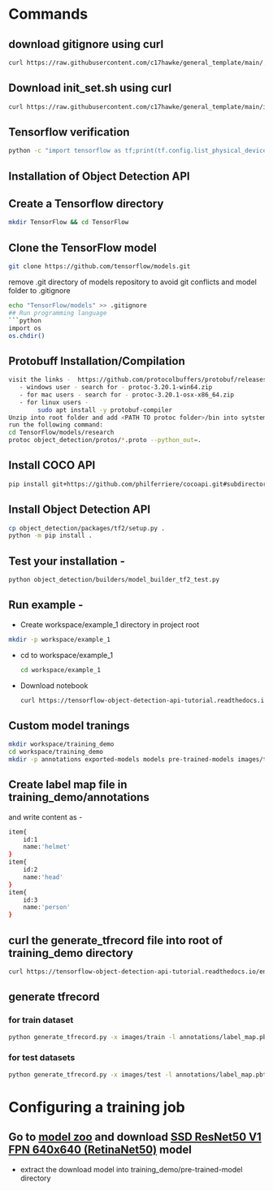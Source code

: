 # Commands 
## download gitignore using curl 
```bash
curl https://raw.githubusercontent.com/c17hawke/general_template/main/.gitignore > .gitignore
```
## Download init_set.sh using curl
```bash
curl https://raw.githubusercontent.com/c17hawke/general_template/main/init_setup.sh > init_setup.sh
```
## Tensorflow verification
```bash  
python -c "import tensorflow as tf;print(tf.config.list_physical_devices('GPU'))"
```
## Installation of Object Detection API

## Create a Tensorflow directory
```bash 
mkdir TensorFlow && cd TensorFlow
```
## Clone the TensorFlow model 
```bash 
git clone https://github.com/tensorflow/models.git
```
remove .git directory of models repository to avoid git conflicts and model folder to .gitignore 
```bash
echo "TensorFlow/models" >> .gitignore
## Run programming language
```python
import os
os.chdir()
```
## Protobuff Installation/Compilation 
```bash
visit the links -  https://github.com/protocolbuffers/protobuf/releases
   - windows user - search for - protoc-3.20.1-win64.zip
   - for mac users - search for - protoc-3.20.1-osx-x86_64.zip
   - for linux users -
        sudo apt install -y protobuf-compiler
Unzip into root folder and add <PATH TO protoc folder>/bin into sytstem environment variable
run the following command:
cd TensorFlow/models/research
protoc object_detection/protos/*.proto --python_out=.
```
## Install COCO API   
```bash 
pip install git+https://github.com/philferriere/cocoapi.git#subdirectory=PythonAPI
```
## Install Object Detection API  
```bash 
cp object_detection/packages/tf2/setup.py .
python -m pip install .
```
## Test your installation -
```bash 
python object_detection/builders/model_builder_tf2_test.py
```
## Run example -  
- Create workspace/example_1 directory in project root
```bash
mkdir -p workspace/example_1
```
- cd to workspace/example_1
  ```bash
  cd workspace/example_1
  ```
- Download notebook 
   ```bash
   curl https://tensorflow-object-detection-api-tutorial.readthedocs.io/en/2.2.0/_downloads/7f6123c070712ed53dd2521219dd011c/plot_object_detection_simple.ipynb > plot_object_detection_simple.ipynb 
   ```

## Custom model tranings 
```bash
mkdir workspace/training_demo
cd workspace/training_demo
mkdir -p annotations exported-models models pre-trained-models images/test images/train
```

## Create label map file in training_demo/annotations
and write content as -
```bash
item{
    id:1
    name:'helmet'
}
item{
    id:2
    name:'head'
}
item{
    id:3
    name:'person'
}
```
## curl the generate_tfrecord file into root of training_demo directory
```bash
curl https://tensorflow-object-detection-api-tutorial.readthedocs.io/en/latest/_downloads/da4babe668a8afb093cc7776d7e630f3/generate_tfrecord.py > generate_tfrecord.py
```
## generate tfrecord
### for train dataset
```bash
python generate_tfrecord.py -x images/train -l annotations/label_map.pbtxt -o annotations/train.record
```
### for test datasets
```bash
python generate_tfrecord.py -x images/test -l annotations/label_map.pbtxt -o annotations/test.record
```
# Configuring a training job 

## Go to [model zoo](https://github.com/tensorflow/models/blob/master/research/object_detection/g3doc/tf2_detection_zoo.md) and download [SSD ResNet50 V1 FPN 640x640 (RetinaNet50)](http://download.tensorflow.org/models/object_detection/tf2/20200711/ssd_resnet50_v1_fpn_640x640_coco17_tpu-8.tar.gz) model 
- extract the download model into training_demo/pre-trained-model directory